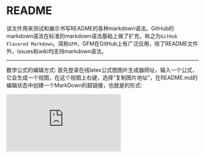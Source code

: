 README
===========================
该文件用来测试和展示书写README的各种markdown语法。GitHub的markdown语法在标准的markdown语法基础上做了扩充，称之为`GitHub Flavored Markdown`。简称`GFM`，GFM在GitHub上有广泛应用，除了README文件外，issues和wiki均支持markdown语法。

****

数学公式的编辑方式: 首先登录在线latex公式图图片生成器网址，输入一个公式，它会生成一个视图，在这个视图上右键，选择“复制图片地址”，在README.md的编辑状态中创建一个MarkDown的超链接，也就是![]()的形式:

![first image](https://latex.codecogs.com/gif.latex?%5Cfrac%7Ba%7D%7Bb%7D)

